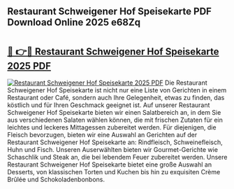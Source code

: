 ## Restaurant Schweigener Hof Speisekarte PDF Download Online 2025 e68Zq

# <h2><a href="http://gc8s8ad.nevu.top/?p=Restaurant+Schweigener+Hof+Speisekarte">🔗 👉🔴 Restaurant Schweigener Hof Speisekarte 2025 PDF</a></h2>

[![Restaurant Schweigener Hof Speisekarte 2025 PDF](https://i.imgur.com/dBaPXMq.png)](http://gc8s8ad.nevu.top/?p=Restaurant+Schweigener+Hof+Speisekarte)
Die Restaurant Schweigener Hof Speisekarte ist nicht nur eine Liste von Gerichten in einem Restaurant oder Café, sondern auch Ihre Gelegenheit, etwas zu finden, das köstlich und für Ihren Geschmack geeignet ist. Auf unserer Restaurant Schweigener Hof Speisekarte bieten wir einen Salatbereich an, in dem Sie aus verschiedenen Salaten wählen können, die mit frischen Zutaten für ein leichtes und leckeres Mittagessen zubereitet werden. Für diejenigen, die Fleisch bevorzugen, bieten wir eine Auswahl an Gerichten auf der Restaurant Schweigener Hof Speisekarte an: Rindfleisch, Schweinefleisch, Huhn und Fisch. Unseren Auserwählten bieten wir Gourmet-Gerichte wie Schaschlik und Steak an, die bei lebendem Feuer zubereitet werden. Unsere Restaurant Schweigener Hof Speisekarte bietet eine große Auswahl an Desserts, von klassischen Torten und Kuchen bis hin zu exquisiten Crème Brûlée und Schokoladenbonbons.
